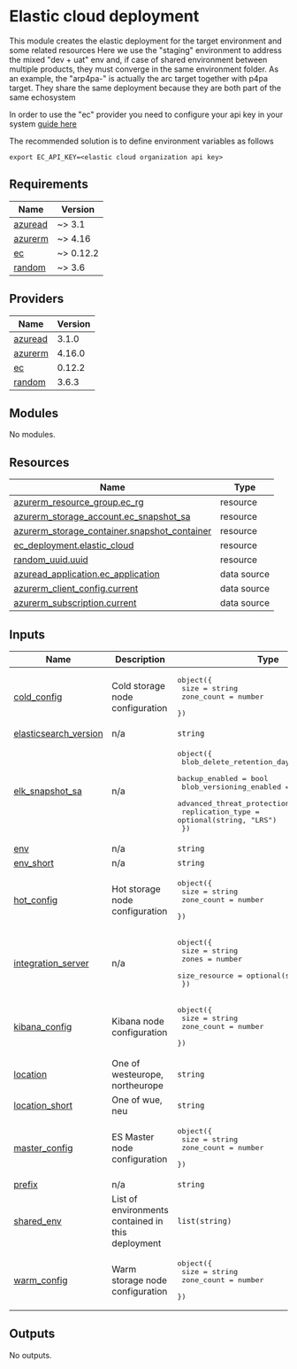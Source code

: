 # Elastic cloud deployment

This module creates the elastic deployment for the target environment and some related resources
Here we use the "staging" environment to address the mixed "dev + uat" env and, if case of shared environment between multiple products, 
they must converge in the same environment folder. As an example, the "arp4pa-<env>" is actually the arc target together with p4pa target. 
They share the same deployment because they are both part of the same echosystem

In order to use the "ec" provider you need to configure your api key in your system [guide here](https://registry.terraform.io/providers/elastic/ec/latest/docs#api-key-authentication-recommended)

The recommended solution is to define environment variables as follows
```commandline
export EC_API_KEY=<elastic cloud organization api key>
```

<!-- markdownlint-disable -->
<!-- BEGIN_TF_DOCS -->
## Requirements

| Name | Version |
|------|---------|
| <a name="requirement_azuread"></a> [azuread](#requirement\_azuread) | ~> 3.1 |
| <a name="requirement_azurerm"></a> [azurerm](#requirement\_azurerm) | ~> 4.16 |
| <a name="requirement_ec"></a> [ec](#requirement\_ec) | ~> 0.12.2 |
| <a name="requirement_random"></a> [random](#requirement\_random) | ~> 3.6 |

## Providers

| Name | Version |
|------|---------|
| <a name="provider_azuread"></a> [azuread](#provider\_azuread) | 3.1.0 |
| <a name="provider_azurerm"></a> [azurerm](#provider\_azurerm) | 4.16.0 |
| <a name="provider_ec"></a> [ec](#provider\_ec) | 0.12.2 |
| <a name="provider_random"></a> [random](#provider\_random) | 3.6.3 |

## Modules

No modules.

## Resources

| Name | Type |
|------|------|
| [azurerm_resource_group.ec_rg](https://registry.terraform.io/providers/hashicorp/azurerm/latest/docs/resources/resource_group) | resource |
| [azurerm_storage_account.ec_snapshot_sa](https://registry.terraform.io/providers/hashicorp/azurerm/latest/docs/resources/storage_account) | resource |
| [azurerm_storage_container.snapshot_container](https://registry.terraform.io/providers/hashicorp/azurerm/latest/docs/resources/storage_container) | resource |
| [ec_deployment.elastic_cloud](https://registry.terraform.io/providers/elastic/ec/latest/docs/resources/deployment) | resource |
| [random_uuid.uuid](https://registry.terraform.io/providers/hashicorp/random/latest/docs/resources/uuid) | resource |
| [azuread_application.ec_application](https://registry.terraform.io/providers/hashicorp/azuread/latest/docs/data-sources/application) | data source |
| [azurerm_client_config.current](https://registry.terraform.io/providers/hashicorp/azurerm/latest/docs/data-sources/client_config) | data source |
| [azurerm_subscription.current](https://registry.terraform.io/providers/hashicorp/azurerm/latest/docs/data-sources/subscription) | data source |

## Inputs

| Name | Description | Type | Default | Required |
|------|-------------|------|---------|:--------:|
| <a name="input_cold_config"></a> [cold\_config](#input\_cold\_config) | Cold storage node configuration | <pre>object({<br/>    size       = string<br/>    zone_count = number<br/>  })</pre> | n/a | yes |
| <a name="input_elasticsearch_version"></a> [elasticsearch\_version](#input\_elasticsearch\_version) | n/a | `string` | n/a | yes |
| <a name="input_elk_snapshot_sa"></a> [elk\_snapshot\_sa](#input\_elk\_snapshot\_sa) | n/a | <pre>object({<br/>    blob_delete_retention_days = number<br/>    backup_enabled             = bool<br/>    blob_versioning_enabled    = bool<br/>    advanced_threat_protection = bool<br/>    replication_type           = optional(string, "LRS")<br/>  })</pre> | <pre>{<br/>  "advanced_threat_protection": true,<br/>  "backup_enabled": true,<br/>  "blob_delete_retention_days": 30,<br/>  "blob_versioning_enabled": true,<br/>  "replication_type": "GZRS"<br/>}</pre> | no |
| <a name="input_env"></a> [env](#input\_env) | n/a | `string` | n/a | yes |
| <a name="input_env_short"></a> [env\_short](#input\_env\_short) | n/a | `string` | n/a | yes |
| <a name="input_hot_config"></a> [hot\_config](#input\_hot\_config) | Hot storage node configuration | <pre>object({<br/>    size       = string<br/>    zone_count = number<br/>  })</pre> | n/a | yes |
| <a name="input_integration_server"></a> [integration\_server](#input\_integration\_server) | n/a | <pre>object({<br/>    size          = string<br/>    zones         = number<br/>    size_resource = optional(string, "memory")<br/>  })</pre> | n/a | yes |
| <a name="input_kibana_config"></a> [kibana\_config](#input\_kibana\_config) | Kibana node configuration | <pre>object({<br/>    size       = string<br/>    zone_count = number<br/>  })</pre> | n/a | yes |
| <a name="input_location"></a> [location](#input\_location) | One of westeurope, northeurope | `string` | n/a | yes |
| <a name="input_location_short"></a> [location\_short](#input\_location\_short) | One of wue, neu | `string` | n/a | yes |
| <a name="input_master_config"></a> [master\_config](#input\_master\_config) | ES Master node configuration | <pre>object({<br/>    size       = string<br/>    zone_count = number<br/>  })</pre> | n/a | yes |
| <a name="input_prefix"></a> [prefix](#input\_prefix) | n/a | `string` | n/a | yes |
| <a name="input_shared_env"></a> [shared\_env](#input\_shared\_env) | List of environments contained in this deployment | `list(string)` | n/a | yes |
| <a name="input_warm_config"></a> [warm\_config](#input\_warm\_config) | Warm storage node configuration | <pre>object({<br/>    size       = string<br/>    zone_count = number<br/>  })</pre> | n/a | yes |

## Outputs

No outputs.
<!-- END_TF_DOCS -->
